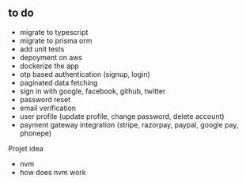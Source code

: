 ## to do
- migrate to typescript
- migrate to prisma orm
- add unit tests
- depoyment on aws
- dockerize the app
- otp based authentication (signup, login)
- paginated data fetching
- sign in with google, facebook, github, twitter
- password reset
- email verification
- user profile (update profile, change password, delete account)
- payment gateway integration (stripe, razorpay, paypal, google pay, phonepe)


Projet idea 
- nvm
- how does nvm work 